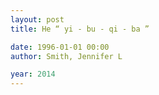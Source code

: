 ```yaml
---
layout: post
title: He “ yi - bu - qi - ba ”

date: 1996-01-01 00:00
author: Smith, Jennifer L

year: 2014
---
```



